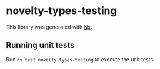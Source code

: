 # novelty-types-testing

This library was generated with [Nx](https://nx.dev).

## Running unit tests

Run `nx test novelty-types-testing` to execute the unit tests.
